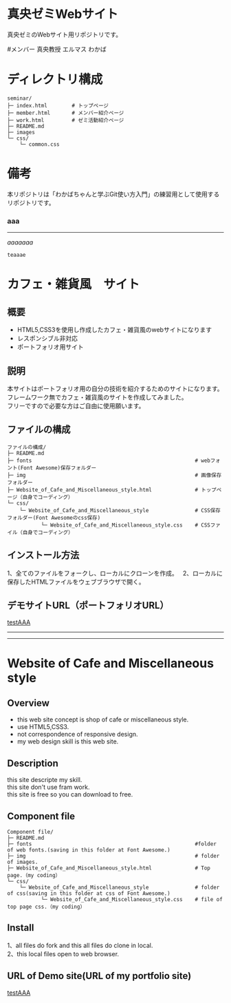 # 真央ゼミWebサイト
真央ゼミのWebサイト用リポジトリです。

#メンバー
真央教授
エルマス
わかば

# ディレクトリ構成
```
seminar/
├─ index.html        # トップページ
├─ member.html       # メンバー紹介ページ
├─ work.html         # ゼミ活動紹介ページ
├─ README.md
├─ images
└─ css/
    └─ common.css
```

# 備考
本リポジトリは「わかばちゃんと学ぶGit使い方入門」の練習用として使用するリポジトリです。


### aaa
***
*aaaaaaa*
```
teaaae
```

# カフェ・雑貨風　サイト
## 概要
* HTML5,CSS3を使用し作成したカフェ・雑貨風のwebサイトになります
* レスポンシブル非対応
* ポートフォリオ用サイト
## 説明
本サイトはポートフォリオ用の自分の技術を紹介するためのサイトになります。  
フレームワーク無でカフェ・雑貨風のサイトを作成してみました。  
フリーですので必要な方はご自由に使用願います。  
## ファイルの構成
```
ファイルの構成/
├─ README.md
├─ fonts                                                     # webフォント(Font Awesome)保存フォルダー
├─ img                                                       # 画像保存フォルダー
├─ Website_of_Cafe_and_Miscellaneous_style.html              # トップページ（自身でコーディング）
└─ css/
    └─ Website_of_Cafe_and_Miscellaneous_style               # CSS保存フォルダー(Font Awesomeのcss保存)
           └─ Website_of_Cafe_and_Miscellaneous_style.css    # CSSファイル（自身でコーディング）
```
## インストール方法
1、全てのファイルをフォークし、ローカルにクローンを作成。  
2、ローカルに保存したHTMLファイルをウェブブラウザで開く。  
## デモサイトURL（ポートフォリオURL）
[testAAA](https://github.com/elmas3 "ポートフォリオURL")

***
***

# Website of Cafe and Miscellaneous style
## Overview
* this web site concept is shop of cafe or miscellaneous style.
* use HTML5,CSS3.
* not correspondence of responsive design.
* my web design skill is this web site.
## Description
this site descripte my skill.  
this site don't use fram work.  
this site is free so you can download to free.  
## Component file
```
Component file/
├─ README.md
├─ fonts                                                     #folder of web fonts.(saving in this folder at Font Awesome.)
├─ img                                                       # folder of images. 
├─ Website_of_Cafe_and_Miscellaneous_style.html              # Top page.（my coding）
└─ css/
    └─ Website_of_Cafe_and_Miscellaneous_style               # folder of css(saving in this folder at css of Font Awesome.)
           └─ Website_of_Cafe_and_Miscellaneous_style.css    # file of top page css.（my coding）
```
## Install
1、all files do fork and this all files do clone in local.  
2、this local files open to web browser.  
## URL of Demo site(URL of my portfolio site)
[testAAA](https://github.com/elmas3 "URL of my portfolio site")

